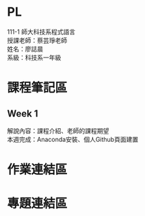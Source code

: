 # PL
111-1 師大科技系程式語言 <br />
授課老師：蔡芸琤老師 <br />
姓名：廖誌晨 <br />
系級：科技系一年級 <br />
# 課程筆記區<br />
## Week 1<br />
解說內容：課程介紹、老師的課程期望 <br />
本週完成：Anaconda安裝、個人Github頁面建置 <br />
# 作業連結區<br />
# 專題連結區

